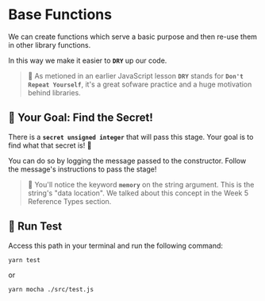 # Base Functions

We can create functions which serve a basic purpose and then re-use them in other library functions.

In this way we make it easier to **`DRY`** up our code.

> 📖 As metioned in an earlier JavaScript lesson **`DRY`** stands for **`Don't Repeat Yourself`**, it's a great sofware practice and a huge motivation behind libraries.

## 🏁 Your Goal: Find the Secret!

There is a **`secret unsigned integer`** that will pass this stage. Your goal is to find what that secret is! 🔑

You can do so by logging the message passed to the constructor. Follow the message's instructions to pass the stage!

> 📖 You'll notice the keyword **`memory`** on the string argument. This is the string's "data location". We talked about this concept in the Week 5 Reference Types section.

## 🧪 Run Test

Access this path in your terminal and run the following command:

```bash
yarn test
```

or

```bash
yarn mocha ./src/test.js
```

